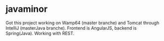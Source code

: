 # javaminor

Got this project working on Wamp64 (master branche) and Tomcat through IntelliJ (masterJava branche).
Frontend is AngularJS, backend is Spring(Java). Working with REST.
